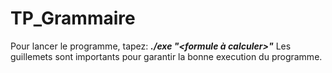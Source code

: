 # TP_Grammaire
Pour lancer le programme, tapez: ***./exe _"_<formule à calculer>_"_***
Les guillemets sont importants pour garantir la bonne execution du programme.
